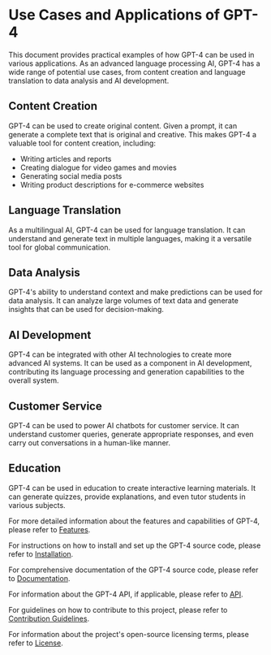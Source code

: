 # Use Cases and Applications of GPT-4

This document provides practical examples of how GPT-4 can be used in various applications. As an advanced language processing AI, GPT-4 has a wide range of potential use cases, from content creation and language translation to data analysis and AI development.

## Content Creation

GPT-4 can be used to create original content. Given a prompt, it can generate a complete text that is original and creative. This makes GPT-4 a valuable tool for content creation, including:

- Writing articles and reports
- Creating dialogue for video games and movies
- Generating social media posts
- Writing product descriptions for e-commerce websites

## Language Translation

As a multilingual AI, GPT-4 can be used for language translation. It can understand and generate text in multiple languages, making it a versatile tool for global communication.

## Data Analysis

GPT-4's ability to understand context and make predictions can be used for data analysis. It can analyze large volumes of text data and generate insights that can be used for decision-making.

## AI Development

GPT-4 can be integrated with other AI technologies to create more advanced AI systems. It can be used as a component in AI development, contributing its language processing and generation capabilities to the overall system.

## Customer Service

GPT-4 can be used to power AI chatbots for customer service. It can understand customer queries, generate appropriate responses, and even carry out conversations in a human-like manner.

## Education

GPT-4 can be used in education to create interactive learning materials. It can generate quizzes, provide explanations, and even tutor students in various subjects.

For more detailed information about the features and capabilities of GPT-4, please refer to [Features](FEATURES.md).

For instructions on how to install and set up the GPT-4 source code, please refer to [Installation](INSTALLATION.md).

For comprehensive documentation of the GPT-4 source code, please refer to [Documentation](DOCUMENTATION.md).

For information about the GPT-4 API, if applicable, please refer to [API](API.md).

For guidelines on how to contribute to this project, please refer to [Contribution Guidelines](../CONTRIBUTING.md).

For information about the project's open-source licensing terms, please refer to [License](../LICENSE.md).

